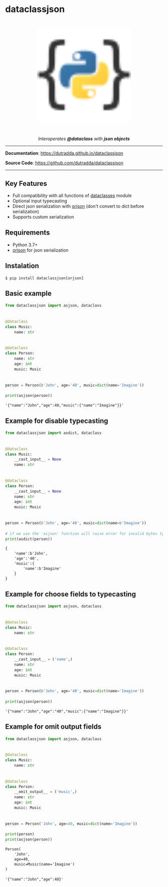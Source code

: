 # dataclassjson

<p align="center" style="margin: 3em">
  <a href="https://github.com/dutradda/dataclassjson">
    <img src="dataclassjson.svg" alt="dataclassjson" width="300"/>
  </a>
</p>

<p align="center">
    <em>Interoperates <b>@dataclass</b> with <b>json objects</b></em>
</p>

---

**Documentation**: <a href="https://dutradda.github.io/dataclassjson" target="_blank">https://dutradda.github.io/dataclassjson</a>

**Source Code**: <a href="https://github.com/dutradda/dataclassjson" target="_blank">https://github.com/dutradda/dataclassjson</a>

---


## Key Features

- Full compatibility with all functions of [dataclasses](https://docs.python.org/3/library/dataclasses.html) module
- Optional input typecasting
- Direct json serialization with [orjson](https://github.com/ijl/orjson) (don't convert to dict before serialization)
- Supports custom serialization


## Requirements

 - Python 3.7+
 - [orjson](https://github.com/ijl/orjson) for json serialization


## Instalation
```
$ pip install dataclassjson[orjson]
```


## Basic example

```python
from dataclassjson import asjson, dataclass


@dataclass
class Music:
    name: str


@dataclass
class Person:
    name: str
    age: int
    music: Music


person = Person(b'John', age='40', music=dict(name='Imagine'))

print(asjson(person))

```

```
'{"name":"John","age":40,"music":{"name":"Imagine"}}'

```


## Example for disable typecasting

```python
from dataclassjson import asdict, dataclass


@dataclass
class Music:
    __cast_input__ = None
    name: str


@dataclass
class Person:
    __cast_input__ = None
    name: str
    age: int
    music: Music


person = Person(b'John', age='40', music=dict(name=b'Imagine'))

# if we use the 'asjson' function will raise error for invalid bytes type
print(asdict(person))

```

```
{
    'name':b'John',
    'age':'40',
    'music':{
        'name':b'Imagine'
    }
}

```


## Example for choose fields to typecasting

```python
from dataclassjson import asjson, dataclass


@dataclass
class Music:
    name: str


@dataclass
class Person:
    __cast_input__ = ('name',)
    name: str
    age: int
    music: Music


person = Person(b'John', age='40', music=dict(name='Imagine'))

print(asjson(person))

```

```
'{"name":"John","age":"40","music":{"name":"Imagine"}}'

```


## Example for omit output fields

```python
from dataclassjson import asjson, dataclass


@dataclass
class Music:
    name: str


@dataclass
class Person:
    __omit_output__ = ('music',)
    name: str
    age: int
    music: Music


person = Person('John', age=40, music=dict(name='Imagine'))

print(person)
print(asjson(person))

```

```
Person(
    'John',
    age=40,
    music=Music(name='Imagine')
)

'{"name":"John","age":40}'

```
